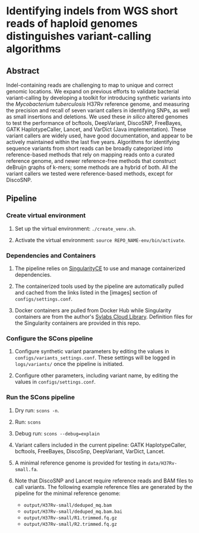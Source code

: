 # Identifying indels from WGS short reads of haploid genomes distinguishes variant-calling algorithms
## Abstract
Indel-containing reads are challenging to map to unique and correct genomic locations. We expand on previous efforts to validate bacterial variant-calling by developing a toolkit for introducing synthetic variants into the _Mycobacterium tuberculosis_ H37Rv reference genome, and measuring the precision and recall of seven variant callers in identifying SNPs, as well as small insertions and deletions. We used these _in silico_ altered genomes to test the performance of bcftools, DeepVariant, DiscoSNP, FreeBayes, GATK HaplotypeCaller, Lancet, and VarDict (Java implementation). These variant callers are widely used, have good documentation, and appear to be actively maintained within the last five years. Algorithms for identifying sequence variants from short reads can be broadly categorized into reference-based methods that rely on mapping reads onto a curated reference genome, and newer reference-free methods that construct deBruijn graphs of k-mers; some methods are a hybrid of both. All the variant callers we tested were reference-based methods, except for DiscoSNP.
## Pipeline
### Create virtual environment

1. Set up the virtual environment: `./create_venv.sh`.

2. Activate the virtual environment: `source REPO_NAME-env/bin/activate`.

### Dependencies and Containers

1. The pipeline relies on [SingularityCE](https://docs.sylabs.io/guides/latest/user-guide/quick_start.html) to use and manage containerized dependencies.
 
2. The containerized tools used by the pipeline are automatically pulled and cached from the links listed in the [images] section of `configs/settings.conf`. 

3. Docker containers are pulled from Docker Hub while Singularity containers are from the author's [Sylabs Cloud Library](https://cloud.sylabs.io/library/seahym). Definition files for the Singularity containers are provided in this repo. 

### Configure the SCons pipeline

1. Configure synthetic variant parameters by editing the values in `configs/variants_settings.conf`. These settings will be logged in `logs/variants/` once the pipeline is initiated.

2. Configure other parameters, including variant name, by editing the values in `configs/settings.conf`. 

### Run the SCons pipeline

1. Dry run: `scons -n`.

2. Run: `scons`

3. Debug run: `scons --debug=explain`

4. Variant callers included in the current pipeline: GATK HaplotypeCaller, bcftools, FreeBayes, DiscoSnp, DeepVariant, VarDict, Lancet.

5. A minimal reference genome is provided for testing in `data/H37Rv-small.fa`.

6. Note that DiscoSNP and Lancet require reference reads and BAM files to call variants. The following example reference files are generated by the pipeline for the minimal reference genome: 
	- `output/H37Rv-small/deduped_mq.bam`
	- `output/H37Rv-small/deduped_mq.bam.bai`
	- `output/H37Rv-small/R1.trimmed.fq.gz`
	- `output/H37Rv-small/R2.trimmed.fq.gz`

